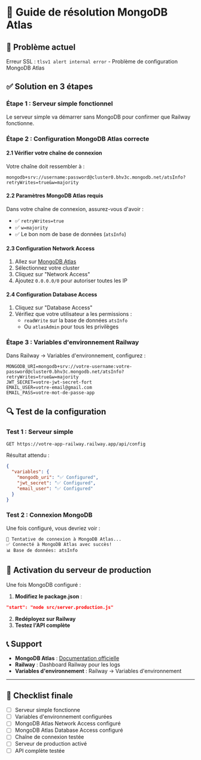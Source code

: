 # 🔧 Guide de résolution MongoDB Atlas

## 🚨 Problème actuel
Erreur SSL : `tlsv1 alert internal error` - Problème de configuration MongoDB Atlas

## ✅ Solution en 3 étapes

### **Étape 1 : Serveur simple fonctionnel**
Le serveur simple va démarrer sans MongoDB pour confirmer que Railway fonctionne.

### **Étape 2 : Configuration MongoDB Atlas correcte**

#### **2.1 Vérifier votre chaîne de connexion**
Votre chaîne doit ressembler à :
```
mongodb+srv://username:password@cluster0.bhv3c.mongodb.net/atsInfo?retryWrites=true&w=majority
```

#### **2.2 Paramètres MongoDB Atlas requis**
Dans votre chaîne de connexion, assurez-vous d'avoir :
- ✅ `retryWrites=true`
- ✅ `w=majority`
- ✅ Le bon nom de base de données (`atsInfo`)

#### **2.3 Configuration Network Access**
1. Allez sur [MongoDB Atlas](https://cloud.mongodb.com)
2. Sélectionnez votre cluster
3. Cliquez sur "Network Access"
4. Ajoutez `0.0.0.0/0` pour autoriser toutes les IP

#### **2.4 Configuration Database Access**
1. Cliquez sur "Database Access"
2. Vérifiez que votre utilisateur a les permissions :
   - `readWrite` sur la base de données `atsInfo`
   - Ou `atlasAdmin` pour tous les privilèges

### **Étape 3 : Variables d'environnement Railway**

Dans Railway → Variables d'environnement, configurez :

```env
MONGODB_URI=mongodb+srv://votre-username:votre-password@cluster0.bhv3c.mongodb.net/atsInfo?retryWrites=true&w=majority
JWT_SECRET=votre-jwt-secret-fort
EMAIL_USER=votre-email@gmail.com
EMAIL_PASS=votre-mot-de-passe-app
```

## 🔍 Test de la configuration

### **Test 1 : Serveur simple**
```
GET https://votre-app-railway.railway.app/api/config
```
Résultat attendu :
```json
{
  "variables": {
    "mongodb_uri": "✅ Configured",
    "jwt_secret": "✅ Configured",
    "email_user": "✅ Configured"
  }
}
```

### **Test 2 : Connexion MongoDB**
Une fois configuré, vous devriez voir :
```
🔄 Tentative de connexion à MongoDB Atlas...
✅ Connecté à MongoDB Atlas avec succès!
📊 Base de données: atsInfo
```

## 🚀 Activation du serveur de production

Une fois MongoDB configuré :

1. **Modifiez le package.json** :
```json
"start": "node src/server.production.js"
```

2. **Redéployez sur Railway**
3. **Testez l'API complète**

## 📞 Support

- **MongoDB Atlas** : [Documentation officielle](https://docs.atlas.mongodb.com/)
- **Railway** : Dashboard Railway pour les logs
- **Variables d'environnement** : Railway → Variables d'environnement

---

## 🎯 Checklist finale

- [ ] Serveur simple fonctionne
- [ ] Variables d'environnement configurées
- [ ] MongoDB Atlas Network Access configuré
- [ ] MongoDB Atlas Database Access configuré
- [ ] Chaîne de connexion testée
- [ ] Serveur de production activé
- [ ] API complète testée 